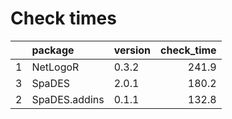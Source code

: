 # Check times

|   |package       |version | check_time|
|:--|:-------------|:-------|----------:|
|1  |NetLogoR      |0.3.2   |      241.9|
|3  |SpaDES        |2.0.1   |      180.2|
|2  |SpaDES.addins |0.1.1   |      132.8|


